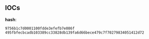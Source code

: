 
## IOCs

__hash__:

```text
9756b1c7d0001100fdde3efefb7e086f
495fbfecbcadb103389cc33828db139fa6d66bece479c7f70279834051412d72
```